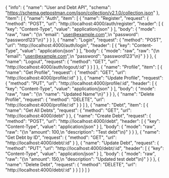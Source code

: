 {
     "info": {
       "name": "User and Debt API",
       "schema": "https://schema.getpostman.com/json/collection/v2.1.0/collection.json"
     },
     "item": [
       {
         "name": "Auth",
         "item": [
           {
             "name": "Register",
             "request": {
               "method": "POST",
               "url": "http://localhost:4000/auth/register",
               "header": [
                 {
                   "key": "Content-Type",
                   "value": "application/json"
                 }
               ],
               "body": {
                 "mode": "raw",
                 "raw": "{\n  \"email\": \"user@example.com\",\n  \"password\": \"password123\"\n}"
               }
             }
           },
           {
             "name": "Login",
             "request": {
               "method": "POST",
               "url": "http://localhost:4000/auth/login",
               "header": [
                 {
                   "key": "Content-Type",
                   "value": "application/json"
                 }
               ],
               "body": {
                 "mode": "raw",
                 "raw": "{\n  \"email\": \"user@example.com\",\n  \"password\": \"password123\"\n}"
               }
             }
           },
           {
             "name": "Logout",
             "request": {
               "method": "GET",
               "url": "http://localhost:4000/auth/logout/:id"
             }
           }
         ]
       },
       {
         "name": "Profile",
         "item": [
           {
             "name": "Get Profile",
             "request": {
               "method": "GET",
               "url": "http://localhost:4000/profile/:id"
             }
           },
           {
             "name": "Update Profile",
             "request": {
               "method": "PUT",
               "url": "http://localhost:4000/profile/:id",
               "header": [
                 {
                   "key": "Content-Type",
                   "value": "application/json"
                 }
               ],
               "body": {
                 "mode": "raw",
                 "raw": "{\n  \"name\": \"Updated Name\"\n}"
               }
             }
           },
           {
             "name": "Delete Profile",
             "request": {
               "method": "DELETE",
               "url": "http://localhost:4000/profile/:id"
             }
           }
         ]
       },
       {
         "name": "Debt",
         "item": [
           {
             "name": "Get All Debts",
             "request": {
               "method": "GET",
               "url": "http://localhost:4000/debt"
             }
           },
           {
             "name": "Create Debt",
             "request": {
               "method": "POST",
               "url": "http://localhost:4000/debt",
               "header": [
                 {
                   "key": "Content-Type",
                   "value": "application/json"
                 }
               ],
               "body": {
                 "mode": "raw",
                 "raw": "{\n  \"amount\": 100,\n  \"description\": \"Test debt\"\n}"
               }
             }
           },
           {
             "name": "Get Debt by ID",
             "request": {
               "method": "GET",
               "url": "http://localhost:4000/debt/:id"
             }
           },
           {
             "name": "Update Debt",
             "request": {
               "method": "PUT",
               "url": "http://localhost:4000/debt/:id",
               "header": [
                 {
                   "key": "Content-Type",
                   "value": "application/json"
                 }
               ],
               "body": {
                 "mode": "raw",
                 "raw": "{\n  \"amount\": 150,\n  \"description\": \"Updated test debt\"\n}"
               }
             }
           },
           {
             "name": "Delete Debt",
             "request": {
               "method": "DELETE",
               "url": "http://localhost:4000/debt/:id"
             }
           }
         ]
       }
     ]
   }